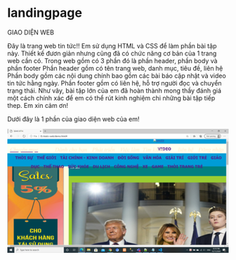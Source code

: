 # landingpage
<p>GIAO DIỆN WEB</P>
 <p>Đây là trang web tin tức!!
Em sử dụng HTML và CSS để làm phần bài tập này.
Thiết kế đươn giản nhưng cũng đã có chức năng cơ bản của 1 trang web cần có.
Trong web gồm có 3 phần đó là phần header, phần body và phần footer
  Phần header gồm có tên trang web, danh mục, tiêu đề, liên hệ 
  Phần body gồm các nội dung chính bao gồm các bài báo cập nhật và video tin tức hằng ngày.
  Phần footer gồm có liên hệ, hỗ trợ người đọc và chuyển trạng thái.
Như vây, bài tập lớn của em đã hoàn thành mong thầy đánh giá một cách chính xác để em có thể rút kinh nghiệm chi những bài tập tiếp thep. Em xin cảm ơn!

Dưới đây là 1 phần của giao diện web của em!</p>
<img src="./long.png"/>